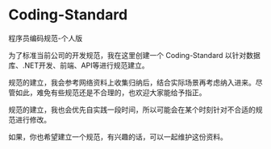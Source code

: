 # Coding-Standard
 程序员编码规范-个人版
 
 为了标准当前公司的开发规范，我在这里创建一个 Coding-Standard 以针对数据库、.NET开发、前端、API等进行规范建立。
 
 规范的建立，我会参考网络资料上收集归纳后，结合实际场景再考虑纳入进来。尽管如此，难免有些规范还是不合理的，也欢迎大家能给予指正。
 
 规范的建立，我也会优先自实践一段时间，所以可能会在某个时刻针对不合适的规范进行修改。
 
 如果，你也希望建立一个规范，有兴趣的话，可以一起维护这份资料。
 
